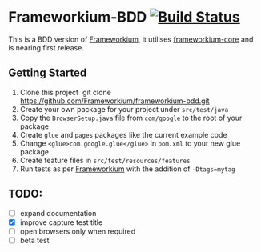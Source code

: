 Frameworkium-BDD [![Build Status][status-svg]][status]
======================================================

This is a BDD version of [Frameworkium][frameworkium], it utilises 
[frameworkium-core][core] and is nearing first release.

## Getting Started

1. Clone this project `git clone https://github.com/Frameworkium/frameworkium-bdd.git
2. Create your own package for your project under `src/test/java`
3. Copy the `BrowserSetup.java` file from `com/google` to the root of your package
4. Create `glue` and `pages` packages like the current example code
5. Change `<glue>com.google.glue</glue>` in `pom.xml` to your new glue package
6. Create feature files in `src/test/resources/features`
7. Run tests as per [Frameworkium][frameworkium] with the addition of `-Dtags=mytag`

## TODO:
- [ ] expand documentation
- [x] improve capture test title
- [ ] open browsers only when required
- [ ] beta test

[status-svg]: https://travis-ci.org/Frameworkium/frameworkium-bdd.svg?branch=master
[status]: https://travis-ci.org/Frameworkium/frameworkium-bdd
[frameworkium]: https://github.com/Frameworkium/frameworkium
[core]: https://github.com/Frameworkium/frameworkium-core
